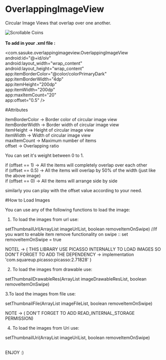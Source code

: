 # OverlappingImageView

Circular Image Views that overlap over one another. <br />

![Scrollable Coins](https://github.com/AshuTyagi16/OverlappingView/blob/master/video2gif_20180524_231352%5B1%5D.gif)
<br />
<br />
<b>To add in your .xml file : </b>

<com.sasuke.overlappingimageview.OverlappingImageView <br />
        android:id="@+id/oiv" <br /> 
        android:layout_width="wrap_content" <br />
        android:layout_height="wrap_content" <br />
        app:itemBorderColor="@color/colorPrimaryDark" <br />
        app:itemBorderWidth="4dp" <br />
        app:itemHeight="200dp" <br />
        app:itemWidth="200dp" <br />
        app:maxItemCount="20" <br />
        app:offset="0.5" /> <br />

#Attributes <br />

itemBorderColor -> Border color of circular image view <br />
itemBorderWidth -> Border width of circular image view <br />
itemHeight -> Height of circular image view <br />
itemWidth -> Width of circular image view <br />
maxItemCount -> Maximum number of items <br />
offset -> Overlapping ratio <br />

You can set it's weight between 0 to 1. <br />

if (offset == 1) -> All the items will completely overlap over each other <br />
if (offset == 0.5) -> All the items will overlap by 50% of the width (just like the above image) <br />
if (offset == 0) -> All the items will arrange side by side <br />

similarly you can play with the offset value according to your need. <br />

#How to Load Images <br />

You can use any of the following functions to load the image: <br /> 

1. To load the images from url use: <br />

setThumbnailUrl(ArrayList<String> imageUrlList, boolean removeItemOnSwipe) //If you want to enable item remove functionality on swipe :: set removeItemOnSwipe = true <br />

NOTEL -> ( THIS LIBRARY USE PICASSO INTERNALLY TO LOAD IMAGES SO DON'T FORGET TO ADD THE DEPENDENCY -> implementation 'com.squareup.picasso:picasso:2.71828' ) <br />

2. To load the images from drawable use:<br />

setThumbnailDrawableRes(ArrayList<Integer> imageDrawableResList, boolean removeItemOnSwipe) <br /> 

3.To laod the images from file use: <br />

setThumbnailFile(ArrayList<File> imageFileList, boolean removeItemOnSwipe) <br /> 

NOTE -> ( DON'T FORGET TO ADD READ_INTERNAL_STORAGE PERMISSION) <br />

4. To load the images from Uri use: <br />

setThumbnailUri(ArrayList<Uri> imageUriList, boolean removeItemOnSwipe) <br /><br />

ENJOY :)
